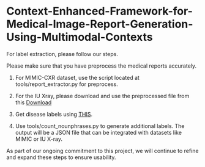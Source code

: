 # Context-Enhanced-Framework-for-Medical-Image-Report-Generation-Using-Multimodal-Contexts

For label extraction, please follow our steps.

Please make sure that you have preprocess the medical reports accurately.

1. For MIMIC-CXR dataset, use the script located at tools/report_extractor.py for preprocess.

2. For the IU Xray, please download and use the preprocessed file from this [Download](https://raw.githubusercontent.com/ZexinYan/Medical-Report-Generation/master/data/new_data/captions.json)

3. Get disease labels using [THIS](https://github.com/MIT-LCP/mimic-cxr/tree/master/txt/chexpert).

4. Use tools/count_nounphrases.py to generate additional labels. The output will be a JSON file that can be integrated with datasets like MIMIC or IU X-ray.


As part of our ongoing commitment to this project, we will continue to refine and expand these steps to ensure usability.
